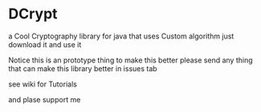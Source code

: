 # DCrypt
a Cool Cryptography library for java that uses Custom algorithm
just download it and use it

Notice this is an prototype thing to make this better please send any thing that can make this library better in issues tab

see wiki for Tutorials

and plase support me
